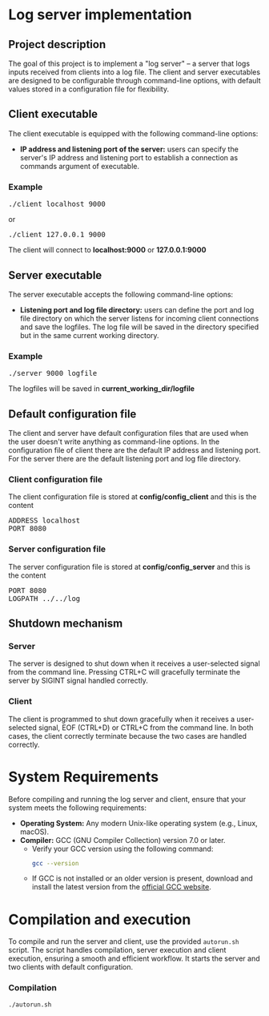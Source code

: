 # Log server implementation

## Project description

The goal of this project is to implement a "log server" – a server that logs inputs received from clients into a log file. The client and server executables are designed to be configurable through command-line options, with default values stored in a configuration file for flexibility.

## Client executable

The client executable is equipped with the following command-line options:

- **IP address and listening port of the server:** users can specify the server's IP address and listening port to establish a connection as commands argument of executable.
### Example
<pre>./client localhost 9000</pre>
or
<pre>./client 127.0.0.1 9000</pre>
The client will connect to **localhost:9000** or **127.0.0.1:9000**
## Server executable

The server executable accepts the following command-line options:

- **Listening port and log file directory:** users can define the port and log file directory on which the server listens for incoming client connections and save the logfiles. The log file will be saved in the directory specified but in the same current working directory. 
### Example
<pre>./server 9000 logfile</pre>
The logfiles will be saved in **current_working_dir/logfile**
## Default configuration file
The client and server have default configuration files that are used when the user doesn't write anything as command-line options. In the configuration file of client there are the default IP address and listening port. For the server there are the default listening port and log file directory. 
### Client configuration file
The client configuration file is stored at **config/config_client** and this is the content
<pre>
ADDRESS localhost
PORT 8080
</pre>
### Server configuration file
The server configuration file is stored at **config/config_server** and this is the content
<pre>
PORT 8080
LOGPATH ../../log
</pre>
## Shutdown mechanism
### Server

The server is designed to shut down when it receives a user-selected signal from the command line. Pressing CTRL+C will gracefully terminate the server by SIGINT signal handled correctly.

### Client

The client is programmed to shut down gracefully when it receives a user-selected signal, EOF (CTRL+D) or CTRL+C from the command line. In both cases, the client correctly terminate because the two cases are handled correctly.
# System Requirements

Before compiling and running the log server and client, ensure that your system meets the following requirements:

- **Operating System:** Any modern Unix-like operating system (e.g., Linux, macOS).
- **Compiler:** GCC (GNU Compiler Collection) version 7.0 or later.
  - Verify your GCC version using the following command:
    ```bash
    gcc --version
    ```
  - If GCC is not installed or an older version is present, download and install the latest version from the [official GCC website](https://gcc.gnu.org/).

# Compilation and execution

To compile and run the server and client, use the provided `autorun.sh` script. The script handles compilation, server execution and client execution, ensuring a smooth and efficient workflow. It starts the server and two clients with default configuration.

### Compilation

```bash
./autorun.sh

